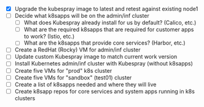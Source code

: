 - [x] Upgrade the kubespray image to latest and retest against existing node1
- [ ] Decide what k8sapps will be on the admin/inf cluster
	- [ ] What does Kubespray already install for us by default? (Calico, etc.)
	- [ ] What are the required k8sapps that are required for customer apps to work? (Istio, etc.)
	- [ ] What are the k8sapps that provide core services? (Harbor, etc.)
- [ ] Create a RedHat (Rocky) VM for admin/inf cluster
- [ ] Update custom Kubespray image to match current work version
- [ ] Install Kubernetes admin/inf cluster with Kubespray (without k8sapps)
- [ ] Create five VMs for "prod" k8s cluster
- [ ] Create five VMs for "sandbox" (test01) cluster
- [ ] Create a list of k8sapps needed and where they will live
- [ ] Create k8sapp repos for core services and system apps running in k8s clusters
